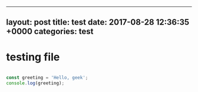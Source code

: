 
---
layout: post
title:  test
date:   2017-08-28 12:36:35 +0000
categories: test
---

# testing file

```js

const greeting = 'Hello, geek';
console.log(greeting);

```
